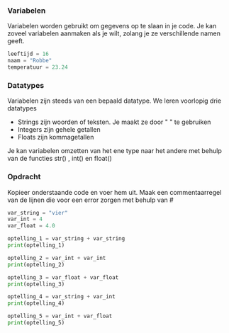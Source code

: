 ### Variabelen

Variabelen worden gebruikt om gegevens op te slaan in je code. Je kan zoveel variabelen aanmaken als je wilt, zolang je ze verschillende namen geeft.

```python
leeftijd = 16
naam = "Robbe"
temperatuur = 23.24
```

### Datatypes

Variabelen zijn steeds van een bepaald datatype. We leren voorlopig drie datatypes

- Strings zijn woorden of teksten. Je maakt ze door " " te gebruiken
- Integers zijn gehele getallen
- Floats zijn kommagetallen

Je kan variabelen omzetten van het ene type naar het andere met behulp van de functies str() , int() en float()

### Opdracht
Kopieer onderstaande code en voer hem uit.
Maak een commentaarregel van de lijnen die voor een error zorgen met behulp van #

```python
var_string = "vier"
var_int = 4
var_float = 4.0

optelling_1 = var_string + var_string
print(optelling_1)

optelling_2 = var_int + var_int
print(optelling_2)

optelling_3 = var_float + var_float
print(optelling_3)

optelling_4 = var_string + var_int
print(optelling_4)

optelling_5 = var_int + var_float
print(optelling_5)
```
